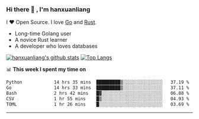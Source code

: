 ### Hi there 👋 , I'm hanxuanliang

<!--
**hanxuanliang/hanxuanliang** is a ✨ _special_ ✨ repository because its `README.md` (this file) appears on your GitHub profile.

Here are some ideas to get you started:

- 🔭 I’m currently working on ...
- 🌱 I’m currently learning ...
- 👯 I’m looking to collaborate on ...
- 🤔 I’m looking for help with ...
- 💬 Ask me about ...
- 📫 How to reach me: ...
- 😄 Pronouns: ...
- ⚡ Fun fact: ...
-->
I ❤ Open Source. I love [Go](https://golang.org) and [Rust](https://www.rust-lang.org/zh-CN/).

* Long-time Golang user
* A novice Rust learner
* A developer who loves databases

[![hanxuanliang's github stats](https://github-readme-stats.vercel.app/api/top-langs/?username=hanxuanliang&hide=html)](https://github.com/anuraghazra/github-readme-stats)
[![Top Langs](https://github-readme-stats.vercel.app/api?username=hanxuanliang&show_icons=true&count_private=true&line_height=40)](https://github.com/anuraghazra/github-readme-stats)

📊 **This week I spent my time on**
<!--START_SECTION:waka-->

```txt
Python            14 hrs 35 mins  █████████▒░░░░░░░░░░░░░░░   37.19 %
Go                14 hrs 33 mins  █████████▒░░░░░░░░░░░░░░░   37.11 %
Bash              2 hrs 42 mins   █▓░░░░░░░░░░░░░░░░░░░░░░░   06.88 %
CSV               1 hr 55 mins    █▒░░░░░░░░░░░░░░░░░░░░░░░   04.93 %
TOML              1 hr 26 mins    █░░░░░░░░░░░░░░░░░░░░░░░░   03.69 %
```

<!--END_SECTION:waka-->

***
